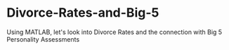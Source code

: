# Divorce-Rates-and-Big-5
 Using MATLAB, let's look into Divorce Rates and the connection with Big 5 Personality Assessments
